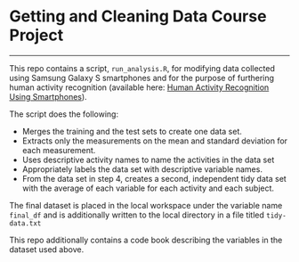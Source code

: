 # Getting and Cleaning Data Course Project
___

This repo contains a script, `run_analysis.R`, for modifying data collected using Samsung Galaxy S smartphones and for the purpose of furthering human activity recognition (available here: [Human Activity Recognition Using Smartphones](http://archive.ics.uci.edu/ml/datasets/Human+Activity+Recognition+Using+Smartphones)).

The script does the following:
* Merges the training and the test sets to create one data set.
* Extracts only the measurements on the mean and standard deviation for each measurement.
* Uses descriptive activity names to name the activities in the data set
* Appropriately labels the data set with descriptive variable names.
* From the data set in step 4, creates a second, independent tidy data set with the average of each variable for each activity and each subject.

The final dataset is placed in the local workspace under the variable name `final_df` and is additionally written to the local directory in a file titled `tidy-data.txt`

This repo additionally contains a code book describing the variables in the dataset used above.
